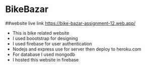 # BikeBazar 
##website live link https://bike-bazar-assignment-12.web.app/

* This is bike related website
* I used boootstrap for designing
* I used firebase for user authentication
* Nodejs and express use for server then deploy to heroku.com
* For database I used mongodb
* I hosted this website in firebase


